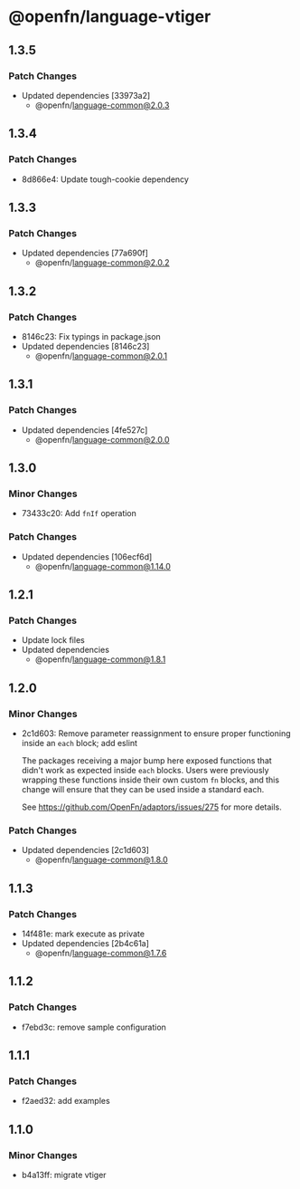 # @openfn/language-vtiger

## 1.3.5

### Patch Changes

- Updated dependencies [33973a2]
  - @openfn/language-common@2.0.3

## 1.3.4

### Patch Changes

- 8d866e4: Update tough-cookie dependency

## 1.3.3

### Patch Changes

- Updated dependencies [77a690f]
  - @openfn/language-common@2.0.2

## 1.3.2

### Patch Changes

- 8146c23: Fix typings in package.json
- Updated dependencies [8146c23]
  - @openfn/language-common@2.0.1

## 1.3.1

### Patch Changes

- Updated dependencies [4fe527c]
  - @openfn/language-common@2.0.0

## 1.3.0

### Minor Changes

- 73433c20: Add `fnIf` operation

### Patch Changes

- Updated dependencies [106ecf6d]
  - @openfn/language-common@1.14.0

## 1.2.1

### Patch Changes

- Update lock files
- Updated dependencies
  - @openfn/language-common@1.8.1

## 1.2.0

### Minor Changes

- 2c1d603: Remove parameter reassignment to ensure proper functioning inside an
  `each` block; add eslint

  The packages receiving a major bump here exposed functions that didn't work as
  expected inside `each` blocks. Users were previously wrapping these functions
  inside their own custom `fn` blocks, and this change will ensure that they can
  be used inside a standard each.

  See https://github.com/OpenFn/adaptors/issues/275 for more details.

### Patch Changes

- Updated dependencies [2c1d603]
  - @openfn/language-common@1.8.0

## 1.1.3

### Patch Changes

- 14f481e: mark execute as private
- Updated dependencies [2b4c61a]
  - @openfn/language-common@1.7.6

## 1.1.2

### Patch Changes

- f7ebd3c: remove sample configuration

## 1.1.1

### Patch Changes

- f2aed32: add examples

## 1.1.0

### Minor Changes

- b4a13ff: migrate vtiger
